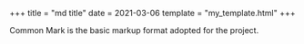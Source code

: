 +++
title = "md title"
date = 2021-03-06 template = "my_template.html"
+++

Common Mark is the basic markup format adopted for the project.